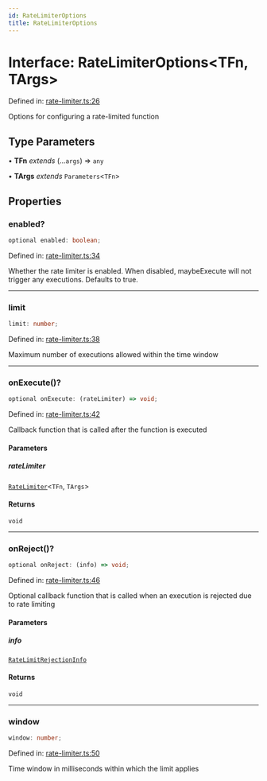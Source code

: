 ```yaml
---
id: RateLimiterOptions
title: RateLimiterOptions
---
```


<!-- DO NOT EDIT: this page is autogenerated from the type comments -->

# Interface: RateLimiterOptions\<TFn, TArgs\>

Defined in: [rate-limiter.ts:26](https://github.com/TanStack/pacer/blob/main/packages/pacer/src/rate-limiter.ts#L26)

Options for configuring a rate-limited function

## Type Parameters

• **TFn** *extends* (...`args`) => `any`

• **TArgs** *extends* `Parameters`\<`TFn`\>

## Properties

### enabled?

```ts
optional enabled: boolean;
```

Defined in: [rate-limiter.ts:34](https://github.com/TanStack/pacer/blob/main/packages/pacer/src/rate-limiter.ts#L34)

Whether the rate limiter is enabled. When disabled, maybeExecute will not trigger any executions.
Defaults to true.

***

### limit

```ts
limit: number;
```

Defined in: [rate-limiter.ts:38](https://github.com/TanStack/pacer/blob/main/packages/pacer/src/rate-limiter.ts#L38)

Maximum number of executions allowed within the time window

***

### onExecute()?

```ts
optional onExecute: (rateLimiter) => void;
```

Defined in: [rate-limiter.ts:42](https://github.com/TanStack/pacer/blob/main/packages/pacer/src/rate-limiter.ts#L42)

Callback function that is called after the function is executed

#### Parameters

##### rateLimiter

[`RateLimiter`](../classes/ratelimiter.md)\<`TFn`, `TArgs`\>

#### Returns

`void`

***

### onReject()?

```ts
optional onReject: (info) => void;
```

Defined in: [rate-limiter.ts:46](https://github.com/TanStack/pacer/blob/main/packages/pacer/src/rate-limiter.ts#L46)

Optional callback function that is called when an execution is rejected due to rate limiting

#### Parameters

##### info

[`RateLimitRejectionInfo`](ratelimitrejectioninfo.md)

#### Returns

`void`

***

### window

```ts
window: number;
```

Defined in: [rate-limiter.ts:50](https://github.com/TanStack/pacer/blob/main/packages/pacer/src/rate-limiter.ts#L50)

Time window in milliseconds within which the limit applies
